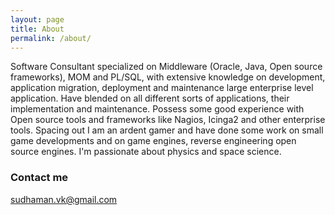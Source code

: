 ```yaml
---
layout: page
title: About
permalink: /about/
---
```


Software Consultant specialized on Middleware (Oracle, Java, Open source frameworks), MOM and PL/SQL, with extensive knowledge on development, application migration, deployment and maintenance large enterprise level application. Have blended on all different sorts of applications, their implementation and maintenance. Possess some good experience with Open source tools and frameworks like Nagios, Icinga2 and other enterprise tools.
Spacing out I am an ardent gamer and have done some work on small game developments and on game engines, reverse engineering open source engines. I'm passionate about physics and space science.

### Contact me

[sudhaman.vk@gmail.com](mailto:sudhaman.vk@gmail.com)
